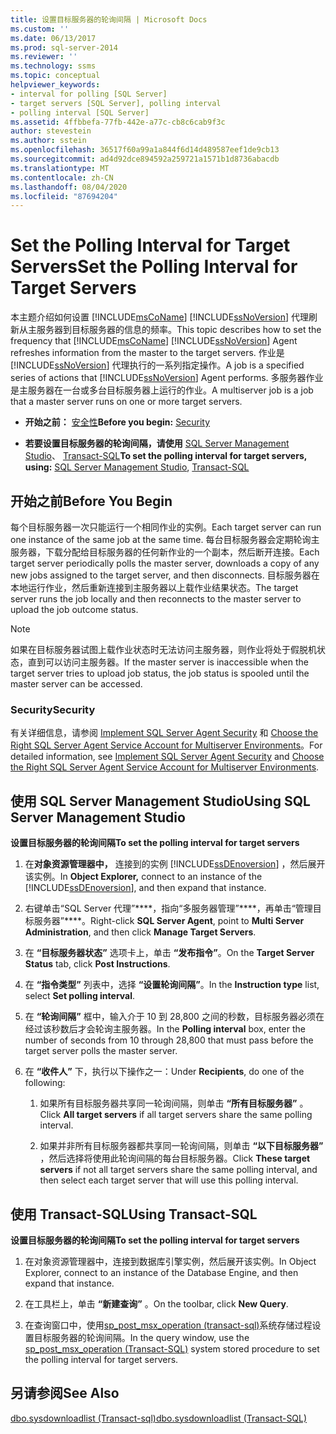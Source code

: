 ```yaml
---
title: 设置目标服务器的轮询间隔 | Microsoft Docs
ms.custom: ''
ms.date: 06/13/2017
ms.prod: sql-server-2014
ms.reviewer: ''
ms.technology: ssms
ms.topic: conceptual
helpviewer_keywords:
- interval for polling [SQL Server]
- target servers [SQL Server], polling interval
- polling interval [SQL Server]
ms.assetid: 4ffbbefa-77fb-442e-a77c-cb8c6cab9f3c
author: stevestein
ms.author: sstein
ms.openlocfilehash: 36517f60a99a1a844f6d14d489587eef1de9cb13
ms.sourcegitcommit: ad4d92dce894592a259721a1571b1d8736abacdb
ms.translationtype: MT
ms.contentlocale: zh-CN
ms.lasthandoff: 08/04/2020
ms.locfileid: "87694204"
---
```

# <a name="set-the-polling-interval-for-target-servers"></a><span data-ttu-id="90ff6-102">Set the Polling Interval for Target Servers</span><span class="sxs-lookup"><span data-stu-id="90ff6-102">Set the Polling Interval for Target Servers</span></span>
  <span data-ttu-id="90ff6-103">本主题介绍如何设置 [!INCLUDE[msCoName](../../includes/msconame-md.md)] [!INCLUDE[ssNoVersion](../../includes/ssnoversion-md.md)] 代理刷新从主服务器到目标服务器的信息的频率。</span><span class="sxs-lookup"><span data-stu-id="90ff6-103">This topic describes how to set the frequency that [!INCLUDE[msCoName](../../includes/msconame-md.md)] [!INCLUDE[ssNoVersion](../../includes/ssnoversion-md.md)] Agent refreshes information from the master to the target servers.</span></span> <span data-ttu-id="90ff6-104">作业是 [!INCLUDE[ssNoVersion](../../includes/ssnoversion-md.md)] 代理执行的一系列指定操作。</span><span class="sxs-lookup"><span data-stu-id="90ff6-104">A job is a specified series of actions that [!INCLUDE[ssNoVersion](../../includes/ssnoversion-md.md)] Agent performs.</span></span> <span data-ttu-id="90ff6-105">多服务器作业是主服务器在一台或多台目标服务器上运行的作业。</span><span class="sxs-lookup"><span data-stu-id="90ff6-105">A multiserver job is a job that a master server runs on one or more target servers.</span></span>  
  
-   <span data-ttu-id="90ff6-106">**开始之前：** [安全性](#Security)</span><span class="sxs-lookup"><span data-stu-id="90ff6-106">**Before you begin:**  [Security](#Security)</span></span>  
  
-   <span data-ttu-id="90ff6-107">**若要设置目标服务器的轮询间隔，请使用**  [SQL Server Management Studio](#SSMS)、 [Transact-SQL](#TSQL)</span><span class="sxs-lookup"><span data-stu-id="90ff6-107">**To set the polling interval for target servers, using:**  [SQL Server Management Studio](#SSMS), [Transact-SQL](#TSQL)</span></span>  
  
##  <a name="before-you-begin"></a><a name="BeforeYouBegin"></a> <span data-ttu-id="90ff6-108">开始之前</span><span class="sxs-lookup"><span data-stu-id="90ff6-108">Before You Begin</span></span>  
 <span data-ttu-id="90ff6-109">每个目标服务器一次只能运行一个相同作业的实例。</span><span class="sxs-lookup"><span data-stu-id="90ff6-109">Each target server can run one instance of the same job at the same time.</span></span> <span data-ttu-id="90ff6-110">每台目标服务器会定期轮询主服务器，下载分配给目标服务器的任何新作业的一个副本，然后断开连接。</span><span class="sxs-lookup"><span data-stu-id="90ff6-110">Each target server periodically polls the master server, downloads a copy of any new jobs assigned to the target server, and then disconnects.</span></span> <span data-ttu-id="90ff6-111">目标服务器在本地运行作业，然后重新连接到主服务器以上载作业结果状态。</span><span class="sxs-lookup"><span data-stu-id="90ff6-111">The target server runs the job locally and then reconnects to the master server to upload the job outcome status.</span></span>  
  
> [!NOTE]  
>  <span data-ttu-id="90ff6-112">如果在目标服务器试图上载作业状态时无法访问主服务器，则作业将处于假脱机状态，直到可以访问主服务器。</span><span class="sxs-lookup"><span data-stu-id="90ff6-112">If the master server is inaccessible when the target server tries to upload job status, the job status is spooled until the master server can be accessed.</span></span>  
  
###  <a name="security"></a><a name="Security"></a> <span data-ttu-id="90ff6-113">Security</span><span class="sxs-lookup"><span data-stu-id="90ff6-113">Security</span></span>  
 <span data-ttu-id="90ff6-114">有关详细信息，请参阅 [Implement SQL Server Agent Security](implement-sql-server-agent-security.md) 和 [Choose the Right SQL Server Agent Service Account for Multiserver Environments](choose-the-right-sql-server-agent-service-account-for-multiserver-environments.md)。</span><span class="sxs-lookup"><span data-stu-id="90ff6-114">For detailed information, see [Implement SQL Server Agent Security](implement-sql-server-agent-security.md) and [Choose the Right SQL Server Agent Service Account for Multiserver Environments](choose-the-right-sql-server-agent-service-account-for-multiserver-environments.md).</span></span>  
  
##  <a name="using-sql-server-management-studio"></a><a name="SSMS"></a> <span data-ttu-id="90ff6-115">使用 SQL Server Management Studio</span><span class="sxs-lookup"><span data-stu-id="90ff6-115">Using SQL Server Management Studio</span></span>  
 <span data-ttu-id="90ff6-116">**设置目标服务器的轮询间隔**</span><span class="sxs-lookup"><span data-stu-id="90ff6-116">**To set the polling interval for target servers**</span></span>  
  
1.  <span data-ttu-id="90ff6-117">在**对象资源管理器中，** 连接到的实例 [!INCLUDE[ssDEnoversion](../../includes/ssdenoversion-md.md)] ，然后展开该实例。</span><span class="sxs-lookup"><span data-stu-id="90ff6-117">In **Object Explorer,** connect to an instance of the [!INCLUDE[ssDEnoversion](../../includes/ssdenoversion-md.md)], and then expand that instance.</span></span>  
  
2.  <span data-ttu-id="90ff6-118">右键单击“SQL Server 代理”\*\*\*\*，指向“多服务器管理”\*\*\*\*，再单击“管理目标服务器”\*\*\*\*。</span><span class="sxs-lookup"><span data-stu-id="90ff6-118">Right-click **SQL Server Agent**, point to **Multi Server Administration**, and then click **Manage Target Servers**.</span></span>  
  
3.  <span data-ttu-id="90ff6-119">在 **“目标服务器状态”** 选项卡上，单击 **“发布指令”**。</span><span class="sxs-lookup"><span data-stu-id="90ff6-119">On the **Target Server Status** tab, click **Post Instructions**.</span></span>  
  
4.  <span data-ttu-id="90ff6-120">在 **“指令类型”** 列表中，选择 **“设置轮询间隔”**。</span><span class="sxs-lookup"><span data-stu-id="90ff6-120">In the **Instruction type** list, select **Set polling interval**.</span></span>  
  
5.  <span data-ttu-id="90ff6-121">在 **“轮询间隔”** 框中，输入介于 10 到 28,800 之间的秒数，目标服务器必须在经过该秒数后才会轮询主服务器。</span><span class="sxs-lookup"><span data-stu-id="90ff6-121">In the **Polling interval** box, enter the number of seconds from 10 through 28,800 that must pass before the target server polls the master server.</span></span>  
  
6.  <span data-ttu-id="90ff6-122">在 **“收件人”** 下，执行以下操作之一：</span><span class="sxs-lookup"><span data-stu-id="90ff6-122">Under **Recipients**, do one of the following:</span></span>  
  
    1.  <span data-ttu-id="90ff6-123">如果所有目标服务器共享同一轮询间隔，则单击 **“所有目标服务器”** 。</span><span class="sxs-lookup"><span data-stu-id="90ff6-123">Click **All target servers** if all target servers share the same polling interval.</span></span>  
  
    2.  <span data-ttu-id="90ff6-124">如果并非所有目标服务器都共享同一轮询间隔，则单击 **“以下目标服务器”** ，然后选择将使用此轮询间隔的每台目标服务器。</span><span class="sxs-lookup"><span data-stu-id="90ff6-124">Click **These target servers** if not all target servers share the same polling interval, and then select each target server that will use this polling interval.</span></span>  
  
##  <a name="using-transact-sql"></a><a name="TSQL"></a> <span data-ttu-id="90ff6-125">使用 Transact-SQL</span><span class="sxs-lookup"><span data-stu-id="90ff6-125">Using Transact-SQL</span></span>  
 <span data-ttu-id="90ff6-126">**设置目标服务器的轮询间隔**</span><span class="sxs-lookup"><span data-stu-id="90ff6-126">**To set the polling interval for target servers**</span></span>  
  
1.  <span data-ttu-id="90ff6-127">在对象资源管理器中，连接到数据库引擎实例，然后展开该实例。</span><span class="sxs-lookup"><span data-stu-id="90ff6-127">In Object Explorer, connect to an instance of the Database Engine, and then expand that instance.</span></span>  
  
2.  <span data-ttu-id="90ff6-128">在工具栏上，单击 **“新建查询”** 。</span><span class="sxs-lookup"><span data-stu-id="90ff6-128">On the toolbar, click **New Query**.</span></span>  
  
3.  <span data-ttu-id="90ff6-129">在查询窗口中，使用[sp_post_msx_operation &#40;transact-sql&#41;](/sql/relational-databases/system-stored-procedures/sp-post-msx-operation-transact-sql)系统存储过程设置目标服务器的轮询间隔。</span><span class="sxs-lookup"><span data-stu-id="90ff6-129">In the query window, use the [sp_post_msx_operation &#40;Transact-SQL&#41;](/sql/relational-databases/system-stored-procedures/sp-post-msx-operation-transact-sql) system stored procedure to set the polling interval for target servers.</span></span>  
  
## <a name="see-also"></a><span data-ttu-id="90ff6-130">另请参阅</span><span class="sxs-lookup"><span data-stu-id="90ff6-130">See Also</span></span>  
 [<span data-ttu-id="90ff6-131">dbo.sysdownloadlist &#40;Transact-sql&#41;</span><span class="sxs-lookup"><span data-stu-id="90ff6-131">dbo.sysdownloadlist &#40;Transact-SQL&#41;</span></span>](/sql/relational-databases/system-tables/dbo-sysdownloadlist-transact-sql)  
  
  
